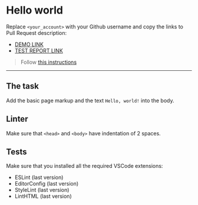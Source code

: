 # Hello world

Replace `<your_account>` with your Github username and copy the links to Pull Request description:
- [DEMO LINK](https://<Timi2424>.github.io/layout_hello-world/)
- [TEST REPORT LINK](https://<https://github.com/Timi2424>.github.io/layout_hello-world/report/html_report/)

> Follow [this instructions](https://mate-academy.github.io/layout_task-guideline/#how-to-solve-the-layout-tasks-on-github)
___

## The task

Add the basic page markup and the text `Hello, world!` into the body.

## Linter

Make sure that `<head>` and `<body>` have indentation of 2 spaces.

## Tests

Make sure that you installed all the required VSCode extensions:

- ESLint (last version)
- EditorConfig (last version)
- StyleLint (last version)
- LintHTML (last version)
